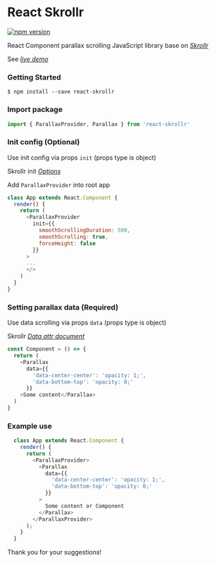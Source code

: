 # React Skrollr
[![npm version](https://badge.fury.io/js/react-skrollr.png)](https://badge.fury.io/js/react-skrollr)

React Component parallax scrolling JavaScript library base on [*Skrollr*](<https://github.com/Prinzhorn/skrollr>)

See [*live demo*](<http://react-skrollr-demo.surge.sh>)



### Getting Started
```
$ npm install --save react-skrollr
```

### Import package

```js
import { ParallaxProvider, Parallax } from 'react-skrollr'
```

### Init config (Optional)
Use init config via props `init` (props type is object)

Skrollr init [*Options*](<https://github.com/Prinzhorn/skrollr#skrollrinitoptions>)

Add `ParallaxProvider` into root app
```js
class App extends React.Component {
  render() {
    return (
      <ParallaxProvider
        init={{
          smoothScrollingDuration: 500,
          smoothScrolling: true,
          forceHeight: false
        }}
      >
      ...
      </>
    )
  }
}
```

### Setting parallax data (Required)
Use data scrolling via props `data` (props type is object)

Skrollr [*Data attr document*](<https://github.com/Prinzhorn/skrollr#absolute-vs-relative-mode>)

```js
const Component = () => {
  return (
    <Parallax
      data={{
        'data-center-center': 'opacity: 1;',
        'data-bottom-top': 'opacity: 0;'
      }}
    >Some content</Parallax>
  )
}
```

### Example use

```js
  class App extends React.Component {
    render() {
      return (
        <ParallaxProvider>
          <Parallax
            data={{
              'data-center-center': 'opacity: 1;',
              'data-bottom-top': 'opacity: 0;'
            }}
          >
            Some content or Component
          </Parallax>
        </ParallaxProvider>
      );
    }
  }
```

Thank you for your suggestions!